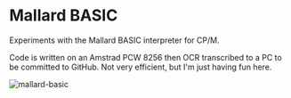 # Mallard BASIC

Experiments with the Mallard BASIC interpreter for CP/M.

Code is written on an Amstrad PCW 8256 then OCR transcribed to a PC to be committed to GitHub. Not very efficient, but I'm just having fun here.

![mallard-basic](https://github.com/user-attachments/assets/2ddb40b1-3d7f-436d-8001-c134be214a8a)
